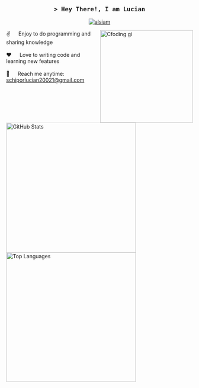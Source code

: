 <!-- Intro  -->
<h3 align="center">
        <samp>&gt; Hey There!, I am
                <b><a target="_blank">Lucian</a></b>
        </samp>
</h3>
<p align="center">
 <a href="https://www.linkedin.com/in/lucian-schipor-289765224/" target="_blank">
  <img src="https://img.shields.io/badge/LinkedIn-0077B5?style=for-the-badge&logo=linkedin&logoColor=white" alt="alsiam"/>
 </a>
<!-- About Section -->
<p>
 <img align="right" width="250" src="/assets/programmer.gif" alt="Cfoding gi" />
  
 ✌️ &emsp; Enjoy to do programming and sharing knowledge <br/><br/>
 ❤️ &emsp; Love to writing code and learning new features<br/><br/>
 📧 &emsp; Reach me anytime: schiporlucian20021@gmail.com<br/><br/>
</p>

<div align="left">
    <img src="https://github-readme-stats.vercel.app/api?username=LucianSchipor&theme=default&show_icons=true&hide_rank=true" style="width: 350px;" alt="GitHub Stats"/>
    <br/>
    <img src="https://github-readme-stats.vercel.app/api/top-langs/?username=LucianSchipor&theme=default&layout=donut-vertical" style="width: 350px;" alt="Top Languages"/>
</div>




